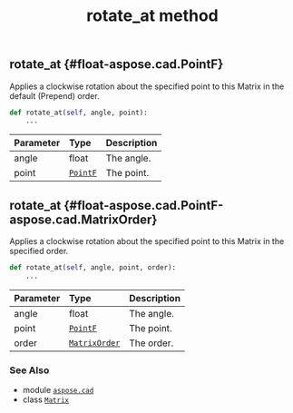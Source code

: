 ﻿---
title: rotate_at method
second_title: Aspose.CAD for Python via .NET API References
description: 
type: docs
weight: 70
url: /python-net/aspose.cad/matrix/rotate_at/
is_root: false
---

## rotate_at {#float-aspose.cad.PointF}

Applies a clockwise rotation about the specified point to this Matrix in the default (Prepend) order.



```python
def rotate_at(self, angle, point):
    ...
```


| Parameter | Type | Description |
| :- | :- | :- |
| angle | float | The angle. |
| point | [`PointF`](/cad/python-net/aspose.cad/pointf) | The point. |


## rotate_at {#float-aspose.cad.PointF-aspose.cad.MatrixOrder}

Applies a clockwise rotation about the specified point to this Matrix in the specified order.



```python
def rotate_at(self, angle, point, order):
    ...
```


| Parameter | Type | Description |
| :- | :- | :- |
| angle | float | The angle. |
| point | [`PointF`](/cad/python-net/aspose.cad/pointf) | The point. |
| order | [`MatrixOrder`](/cad/python-net/aspose.cad/matrixorder) | The order. |



### See Also
* module [`aspose.cad`](../../)
* class [`Matrix`](/cad/python-net/aspose.cad/matrix)
